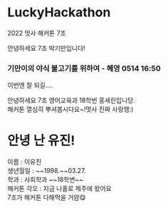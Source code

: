 # LuckyHackathon
2022 멋사 해커톤 7조
<p>안녕하세요 7조 박기만입니다!</p>
<h3>기만이의 야식 불고기를 위하여 - 혜영 0514 16:50</h3>
<p>이번엔 잘 되길....</p>

<p>안녕하세요 7조 영어교육과 18학번 홍세린입니당.<br>
   해커톤 열심히 뿌셔봅시다요~!멋사 진짜 사랑행:)</p>

# 안녕 난 유진!
<p>이름 : 이유진<br>
생년월일 : ~~1998.~~03.27.<br>
학과 : 사회학과 ~~18학번~~<br>
해커톤 각오 : 지금 나홀로 제주에 왔어요<br>
7조가 해커톤 다해먹을 거얌😋</p>


